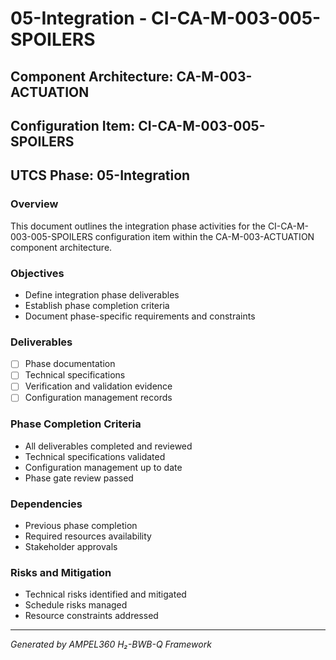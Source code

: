 # 05-Integration - CI-CA-M-003-005-SPOILERS

## Component Architecture: CA-M-003-ACTUATION
## Configuration Item: CI-CA-M-003-005-SPOILERS
## UTCS Phase: 05-Integration

### Overview
This document outlines the integration phase activities for the CI-CA-M-003-005-SPOILERS configuration item within the CA-M-003-ACTUATION component architecture.

### Objectives
- Define integration phase deliverables
- Establish phase completion criteria
- Document phase-specific requirements and constraints

### Deliverables
- [ ] Phase documentation
- [ ] Technical specifications
- [ ] Verification and validation evidence
- [ ] Configuration management records

### Phase Completion Criteria
- All deliverables completed and reviewed
- Technical specifications validated
- Configuration management up to date
- Phase gate review passed

### Dependencies
- Previous phase completion
- Required resources availability
- Stakeholder approvals

### Risks and Mitigation
- Technical risks identified and mitigated
- Schedule risks managed
- Resource constraints addressed

---
*Generated by AMPEL360 H₂-BWB-Q Framework*
